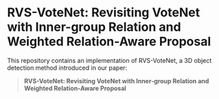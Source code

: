 # RVS-VoteNet: Revisiting VoteNet with Inner-group Relation and Weighted Relation-Aware Proposal
This repository contains an implementation of RVS-VoteNet, a 3D object detection method introduced in our paper:
> **RVS-VoteNet: Revisiting VoteNet with Inner-group Relation and Weighted Relation-Aware Proposal**<br>
